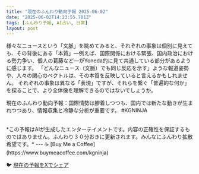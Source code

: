 ```yaml
---
title: "現在のふんわり動向予報 2025-06-02"
date: "2025-06-02T14:23:55.701Z"
tags: [ふんわり予報, AI占い, 日常]
layout: post
---
```



様々なニュースという「文脈」を眺めてみると、それぞれの事象は個別に見えても、その背後にある「本質」―例えば、国際関係における緊張、国内政治における勢力争い、個人の葛藤など―がYoneda的に見て共通している部分があるように感じます。  「どんなニュース（文脈）でも同じ反応を示す」ような報道姿勢や、人々の関心のベクトルは、その本質を反映していると言えるかもしれません。  それぞれの事象は異なる「表現」ですが、それらを繋ぐ「普遍的な何か」を探ることで、より全体像を理解できるのではないでしょうか。


現在のふんわり動向予報：国際情勢は膠着しつつも、国内では新たな動きが生まれつつあり、情報収集と冷静な分析が重要です。 #KGNINJA

<br>
*この予報はAIが生成したエンターテイメントです。内容の正確性を保証するものではありません。ふんわり３０分おきに更新されます。みんなにふんわり拡散希望です。*
---
☕️ [Buy Me a Coffee](https://www.buymeacoffee.com/kgninja)

🐦 [現在の予報をXでシェア](https://twitter.com/intent/tweet?text=%E7%8F%BE%E5%9C%A8%E3%81%AE%E3%81%B5%E3%82%93%E3%82%8F%E3%82%8A%E4%BA%88%E5%A0%B1%3A%20%E3%80%8C%E6%A7%98%E3%80%85%E3%81%AA%E3%83%8B%E3%83%A5%E3%83%BC%E3%82%B9%E3%81%A8%E3%81%84%E3%81%86%E3%80%8C%E6%96%87%E8%84%88%E3%80%8D%E3%82%92%E7%9C%BA%E3%82%81%E3%81%A6%E3%81%BF%E3%82%8B%E3%81%A8%E3%80%81%E3%81%9D%E3%82%8C%E3%81%9E%E3%82%8C%E3%81%AE%E4%BA%8B%E8%B1%A1%E3%81%AF%E5%80%8B%E5%88%A5%E3%81%AB%E8%A6%8B%E3%81%88%E3%81%A6%E3%82%82%E3%80%81%E3%81%9D%E3%81%AE%E8%83%8C%E5%BE%8C%E3%81%AB%E3%81%82%E3%82%8B%E3%80%8C%E6%9C%AC%E8%B3%AA%E3%80%8D%E2%80%95%E4%BE%8B%E3%81%88%E3%81%B0%E3%80%81%E5%9B%BD%E9%9A%9B%E9%96%A2%E4%BF%82%E3%81%AB%E3%81%8A%E3%81%91%E3%82%8B%E7%B7%8A%E5%BC%B5%E3%80%81%E5%9B%BD%E5%86%85%E6%94%BF%E6%B2%BB%E3%81%AB%E3%81%8A%E3%81%91%E3%82%8B%E5%8B%A2%E5%8A%9B%E4%BA%89%E3%81%84%E3%80%81%E5%80%8B%E4%BA%BA%E3%81%AE%E8%91%9B%E8%97%A4%E3%81%AA%E3%81%A9%E2%80%95%E3%81%8CYoneda%E7%9A%84%E3%81%AB%E8%A6%8B%E3%81%A6...%E3%80%8D%23KGNINJA%20%E7%B6%9A%E3%81%8D%E3%81%AF%E3%83%96%E3%83%AD%E3%82%B0%E3%81%A7%EF%BC%81%F0%9F%91%87&url=https%3A%2F%2Fkg-ninja.github.io%2FFunwariyoso%2F)
